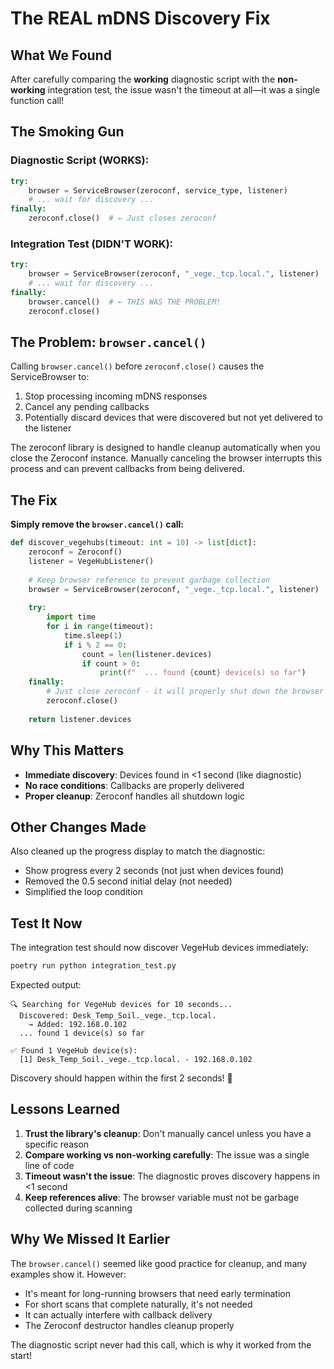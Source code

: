 # The REAL mDNS Discovery Fix

## What We Found

After carefully comparing the **working** diagnostic script with the **non-working** integration test, the issue wasn't the timeout at all—it was a single function call!

## The Smoking Gun

### Diagnostic Script (WORKS):
```python
try:
    browser = ServiceBrowser(zeroconf, service_type, listener)
    # ... wait for discovery ...
finally:
    zeroconf.close()  # ← Just closes zeroconf
```

### Integration Test (DIDN'T WORK):
```python
try:
    browser = ServiceBrowser(zeroconf, "_vege._tcp.local.", listener)
    # ... wait for discovery ...
finally:
    browser.cancel()  # ← THIS WAS THE PROBLEM!
    zeroconf.close()
```

## The Problem: `browser.cancel()`

Calling `browser.cancel()` before `zeroconf.close()` causes the ServiceBrowser to:
1. Stop processing incoming mDNS responses
2. Cancel any pending callbacks
3. Potentially discard devices that were discovered but not yet delivered to the listener

The zeroconf library is designed to handle cleanup automatically when you close the Zeroconf instance. Manually canceling the browser interrupts this process and can prevent callbacks from being delivered.

## The Fix

**Simply remove the `browser.cancel()` call:**

```python
def discover_vegehubs(timeout: int = 10) -> list[dict]:
    zeroconf = Zeroconf()
    listener = VegeHubListener()
    
    # Keep browser reference to prevent garbage collection
    browser = ServiceBrowser(zeroconf, "_vege._tcp.local.", listener)  # noqa: F841
    
    try:
        import time
        for i in range(timeout):
            time.sleep(1)
            if i % 2 == 0:
                count = len(listener.devices)
                if count > 0:
                    print(f"  ... found {count} device(s) so far")
    finally:
        # Just close zeroconf - it will properly shut down the browser
        zeroconf.close()
    
    return listener.devices
```

## Why This Matters

- **Immediate discovery**: Devices found in <1 second (like diagnostic)
- **No race conditions**: Callbacks are properly delivered
- **Proper cleanup**: Zeroconf handles all shutdown logic

## Other Changes Made

Also cleaned up the progress display to match the diagnostic:
- Show progress every 2 seconds (not just when devices found)
- Removed the 0.5 second initial delay (not needed)
- Simplified the loop condition

## Test It Now

The integration test should now discover VegeHub devices immediately:

```bash
poetry run python integration_test.py
```

Expected output:
```
🔍 Searching for VegeHub devices for 10 seconds...
  Discovered: Desk_Temp_Soil._vege._tcp.local.
    → Added: 192.168.0.102
  ... found 1 device(s) so far

✅ Found 1 VegeHub device(s):
  [1] Desk_Temp_Soil._vege._tcp.local. - 192.168.0.102
```

Discovery should happen within the first 2 seconds! 🎉

## Lessons Learned

1. **Trust the library's cleanup**: Don't manually cancel unless you have a specific reason
2. **Compare working vs non-working carefully**: The issue was a single line of code
3. **Timeout wasn't the issue**: The diagnostic proves discovery happens in <1 second
4. **Keep references alive**: The browser variable must not be garbage collected during scanning

## Why We Missed It Earlier

The `browser.cancel()` seemed like good practice for cleanup, and many examples show it. However:
- It's meant for long-running browsers that need early termination
- For short scans that complete naturally, it's not needed
- It can actually interfere with callback delivery
- The Zeroconf destructor handles cleanup properly

The diagnostic script never had this call, which is why it worked from the start!
